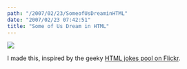 ```yaml
---
path: "/2007/02/23/SomeofUsDreaminHTML" 
date: "2007/02/23 07:42:51" 
title: "Some of Us Dream in HTML" 
---
```

<img src="http://farm1.static.flickr.com/129/399827210_eff6b39472_o.jpg" /><br><p class="caption">I made this, inspired by the geeky <a href="http://flickr.com/groups/htmljokes/pool/">HTML jokes pool on Flickr</a>.</p>